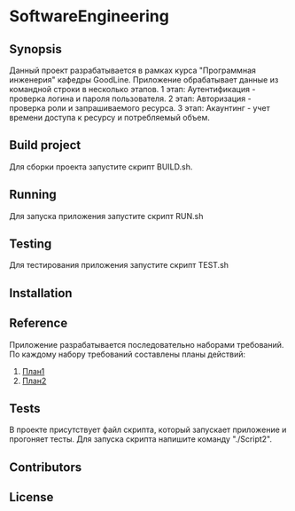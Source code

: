 # SoftwareEngineering
## Synopsis

Данный проект разрабатывается в рамках курса
"Программная инженерия" кафедры GoodLine. Приложение
 обрабатывает данные из командной строки в несколько этапов.
1 этап: Аутентификация - проверка логина и пароля пользователя.
2 этап: Авторизация - проверка роли и запрашиваемого ресурса.
3 этап: Акаунтинг - учет времени доступа  к ресурсу и потребляемый объем.

## Build project 
Для сборки проекта запустите скрипт BUILD.sh.
## Running
Для запуска приложения запустите скрипт RUN.sh
## Testing
Для тестирования приложения запустите скрипт TEST.sh



## Installation



## Reference
Приложение разрабатывается последовательно наборами требований. По каждому набору требований составлены планы действий:
1. [План1](/roadmaps/Roadmap1.md)
2. [План2](/roadmaps/Roadmap2.md)


## Tests

В проекте присутствует файл скрипта, который запускает приложение и прогоняет 
тесты. Для запуска скрипта напишите команду "./Script2".

## Contributors



## License